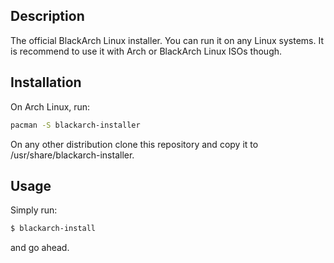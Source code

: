 ## Description

The official BlackArch Linux installer. You can run it on any Linux systems.
It is recommend to use it with Arch or BlackArch Linux ISOs though.

## Installation

On Arch Linux, run:
```sh
pacman -S blackarch-installer
```
On any other distribution clone this repository and copy it to
/usr/share/blackarch-installer.

## Usage

Simply run:
```sh
$ blackarch-install
```
and go ahead.

